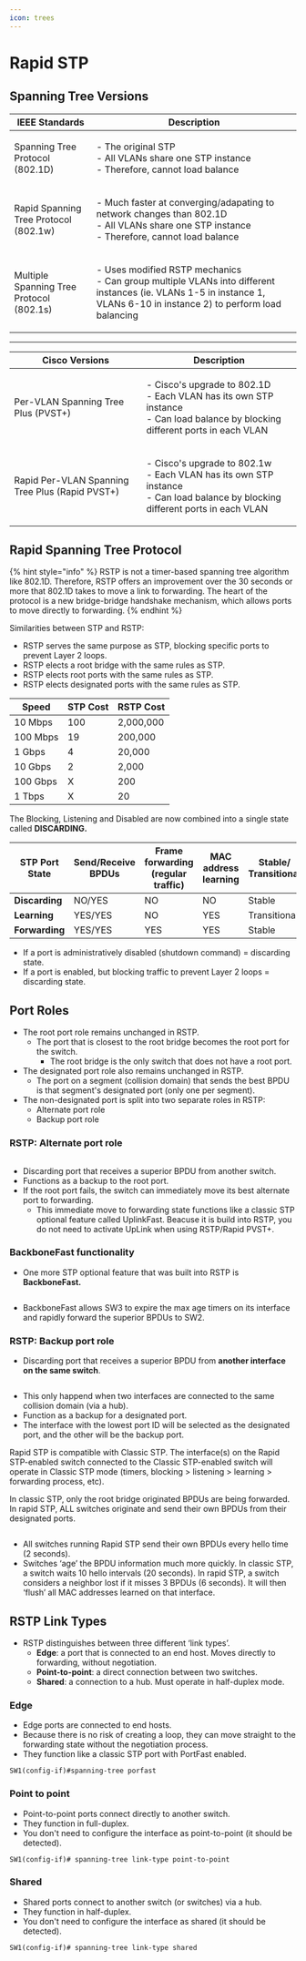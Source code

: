 ```yaml
---
icon: trees
---
```


# Rapid STP

## Spanning Tree Versions

| IEEE Standards                           | Description                                                                                                                                                                    |
| ---------------------------------------- | ------------------------------------------------------------------------------------------------------------------------------------------------------------------------------ |
| Spanning Tree Protocol (802.1D)          | <p>- The original STP<br>- All VLANs share one STP instance<br>- Therefore, cannot load balance</p>                                                                            |
| Rapid Spanning Tree Protocol (802.1w)    | <p>- Much faster at converging/adapating to network changes than 802.1D<br>- All VLANs share one STP instance<br>- Therefore, cannot load balance</p>                          |
| Multiple Spanning Tree Protocol (802.1s) | <p>- Uses modified RSTP mechanics<br>- Can group multiple VLANs into different instances (ie. VLANs 1-5 in instance 1, VLANs 6-10 in instance 2) to perform load balancing</p> |

***



| Cisco Versions                                  | Description                                                                                                                               |
| ----------------------------------------------- | ----------------------------------------------------------------------------------------------------------------------------------------- |
| Per-VLAN Spanning Tree Plus (PVST+)             | <p>- Cisco's upgrade to 802.1D<br>- Each VLAN has its own STP instance<br>- Can load balance by blocking different ports in each VLAN</p> |
| Rapid Per-VLAN Spanning Tree Plus (Rapid PVST+) | <p>- Cisco's upgrade to 802.1w<br>- Each VLAN has its own STP instance<br>- Can load balance by blocking different ports in each VLAN</p> |

## Rapid Spanning Tree Protocol

{% hint style="info" %}
RSTP is not a timer-based spanning tree algorithm like 802.1D. Therefore, RSTP offers an improvement over the 30 seconds or more that 802.1D takes to move a link to forwarding. The heart of the protocol is a new bridge-bridge handshake mechanism, which allows ports to move directly to forwarding.
{% endhint %}

Similarities between STP and RSTP:

* RSTP serves the same purpose as STP, blocking specific ports to prevent Layer 2 loops.&#x20;
* RSTP elects a root bridge with the same rules as STP.
* RSTP elects root ports with the same rules as STP.
* RSTP elects designated ports with the same rules as STP.

| Speed    | STP Cost | RSTP Cost |
| -------- | -------- | --------- |
| 10 Mbps  | 100      | 2,000,000 |
| 100 Mbps | 19       | 200,000   |
| 1 Gbps   | 4        | 20,000    |
| 10 Gbps  | 2        | 2,000     |
| 100 Gbps | X        | 200       |
| 1 Tbps   | X        | 20        |

The Blocking, Listening and Disabled are now combined into a single state called **DISCARDING.**

| STP Port State | Send/Receive BPDUs | Frame forwarding (regular traffic) | MAC address learning | Stable/ Transitional |
| -------------- | ------------------ | ---------------------------------- | -------------------- | -------------------- |
| **Discarding** | NO/YES             | NO                                 | NO                   | Stable               |
| **Learning**   | YES/YES            | NO                                 | YES                  | Transitional         |
| **Forwarding** | YES/YES            | YES                                | YES                  | Stable               |

* If a port is administratively disabled (shutdown command) = discarding state.
* If a port is enabled, but blocking traffic to prevent Layer 2 loops = discarding state.

## Port Roles

* The root port role remains unchanged in RSTP.
  * The port that is closest to the root bridge becomes the root port for the switch.
    * The root bridge is the only switch that does not have a root port.
* The designated port role also remains unchanged in RSTP.
  * The port on a segment (collision domain) that sends the best BPDU is that segment's designated port (only one per segment).
* The non-designated port is split into two separate roles in RSTP:
  * Alternate port role
  * Backup port role

### RSTP: Alternate port role

<figure><img src=".gitbook/assets/image (12).png" alt=""><figcaption></figcaption></figure>

* Discarding port that receives a superior BPDU from another switch.
* Functions as a backup to the root port.
* If the root port fails, the switch can immediately move its best alternate port to forwarding.
  * This immediate move to forwarding state functions like a classic STP optional feature called UplinkFast. Beacuse it is build into RSTP, you do not need to activate UpLink when using RSTP/Rapid PVST+.

### BackboneFast functionality

* One more STP optional feature that was built into RSTP is **BackboneFast.**

<figure><img src=".gitbook/assets/image (13).png" alt=""><figcaption></figcaption></figure>

* BackboneFast allows SW3 to expire the max age timers on its interface and rapidly forward the superior BPDUs to SW2.

### RSTP: Backup port role

* Discarding port that receives a superior BPDU from **another interface on the same switch**.

<figure><img src=".gitbook/assets/image (14).png" alt=""><figcaption></figcaption></figure>

* This only happend when two interfaces are connected to the same collision domain (via a hub).
* Function as a backup for a designated port.
* The interface with the lowest port ID will be selected as the designated port, and the other will be the backup port.&#x20;

Rapid STP is compatible with Classic STP. The interface(s) on the Rapid STP-enabled switch connected to the Classic STP-enabled switch will operate in Classic STP mode (timers, blocking > listening > learning > forwarding process, etc).

In classic STP, only the root bridge originated BPDUs are being forwarded. In rapid STP, ALL switches originate and send their own BPDUs from their designated ports.

<figure><img src=".gitbook/assets/image (15).png" alt=""><figcaption></figcaption></figure>

* All switches running Rapid STP send their own BPDUs every hello time (2 seconds).
* Switches ‘age’ the BPDU information much more quickly. In classic STP, a switch waits 10 hello intervals (20 seconds). In rapid STP, a switch considers a neighbor lost if it misses 3 BPDUs (6 seconds). It will then ‘flush’ all MAC addresses learned on that interface.

## RSTP Link Types

* RSTP distinguishes between three different ‘link types’.
  * **Edge**: a port that is connected to an end host. Moves directly to forwarding, without negotiation.
  * **Point-to-point**: a direct connection between two switches.
  * **Shared**: a connection to a hub. Must operate in half-duplex mode.

### Edge

* Edge ports are connected to end hosts.
* Because there is no risk of creating a loop, they can move straight to the forwarding state without the negotiation process.
* They function like a classic STP port with PortFast enabled.

```
SW1(config-if)#spanning-tree porfast
```

### Point to point

* Point-to-point ports connect directly to another switch.
* They function in full-duplex.
* You don't need to configure the interface as point-to-point (it should be detected).

```
SW1(config-if)# spanning-tree link-type point-to-point
```

### Shared&#x20;

* Shared ports connect to another switch (or switches) via a hub.
* They function in half-duplex.
* You don't need to configure the interface as shared (it should be detected).

```
SW1(config-if)# spanning-tree link-type shared
```
